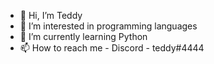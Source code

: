 - 👋 Hi, I’m Teddy
- 👀 I’m interested in programming languages 
- 🌱 I’m currently learning Python
- 📫 How to reach me - Discord - teddy#4444

